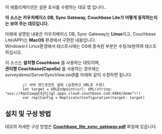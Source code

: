 이 애플리케이션은 설문 조사를 수행하는 데모 앱 입니다.. <br>

**이 소스는 카우치베이스 DB, Sync Gateway, Couchbase Lite가 어떻게 동작하는지는 보여 주는 데모입니다.** <br>

아래에 설명된 내용은 카우치베이스 DB, Sync Gateway는 **Linux**이고, Couchbase Lite(APP)는 **MacOS** 환경에서 구현한 내용입니다. 
<br>Windows나 Linux환경에서 테스트시에는 OS에 종속된 부분은 수정/보완하여 테스트 하십시오. <br>

이 소스는 **설치형 Couchbase** 를 사용하는 데모이며, <br>
**관리형 Couchbase(Capella)** 를 사용하는 경우에는 *surveydemo/ServerSyncView.swift*를 아래와 같이 수정하면 됩니다. <br>

            // 서버 엔드포인트 설정 (요청하신 URL로 수정)
            let target = URLEndpoint(url: URL(string: "wss://4qo2iwqqtdjhj1gl.apps.cloud.couchbase.com:4984/demo")!)
            var replConfig = ReplicatorConfiguration(target: target)

## 설치 및 구성 방법 <br>
데모의 자세한 구성 방법은 **[Couchbase_lite_sync_gateway.pdf]** 화일에 있습니다. <br>

[Couchbase_lite_sync_gateway.pdf]: https://github.com/unixfree/surveydemo/blob/main/Couchbase_lite_sync_gateway.pdf
